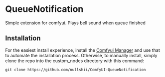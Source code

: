 # QueueNotification
Simple extension for comfyui. Plays bell sound when queue finished

## Installation
For the easiest install experience, install the [Comfyui Manager](https://github.com/ltdrdata/ComfyUI-Manager) and use that to automate the installation process.
Otherwise, to manually install, simply clone the repo into the custom_nodes directory with this command:
```
git clone https://github.com/nullshii/ComfyUI-QueueNotification
```